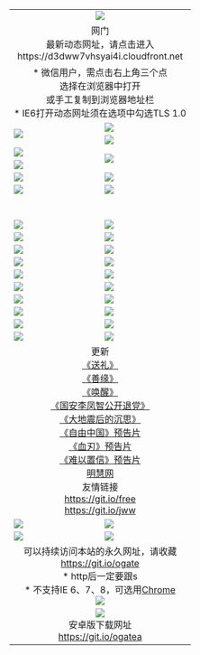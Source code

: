 ﻿<table>
  <tr></tr>
  <tr><td colspan=2 align=center><img src="https://cloud.githubusercontent.com/assets/11880933/13434984/f430fae2-e012-11e5-814f-c2df1e82b247.jpg" /></td></tr>
  <tr><td colspan=2 align=center>网门<br>最新动态网址，请点击进入
<br>https://d3dww7vhsyai4i.cloudfront.net
    </td>
  </tr>
  <tr>
    <td colspan=2 align=center>* 微信用户，需点击右上角三个点<br>选择在浏览器中打开<br>或手工复制到浏览器地址栏
    <br>* IE6打开动态网址须在选项中勾选TLS 1.0</td>
  </tr>
  <tr>
    <td rowspan=2><a href="https://d3dww7vhsyai4i.cloudfront.net/ogUP.aspx?name=11DKC.mp4&list=11DKC" target="_blank"><img src="https://d3dww7vhsyai4i.cloudfront.net/Up/11DKC1.jpg" /></a></td> 
    <td><div><a href="https://d3dww7vhsyai4i.cloudfront.net/ogUP.aspx?name=LRWS.mp4&list=LRWS" target="_blank"><img src="https://d3dww7vhsyai4i.cloudfront.net/Up/LRWS.jpg" /></a></td>
   </tr>
  <tr>
    <td><a href="https://d3dww7vhsyai4i.cloudfront.net/ogNiceVedio.aspx" target="_blank"><img src="https://d3dww7vhsyai4i.cloudfront.net/Up/11TGKDY.jpg" /></a></td>
  </tr>
  <tr>
    <td><a href="https://d3dww7vhsyai4i.cloudfront.net/ogUP.aspx?name=JQR.mp4&count=2" target="_blank"><img src="https://d3dww7vhsyai4i.cloudfront.net/Up/JQR.jpg" /></a></td>   
    <td rowspan=2><a href="https://d3dww7vhsyai4i.cloudfront.net/ogUP.aspx?name=JP.mp4&count=9" target="_blank"><img src="https://d3dww7vhsyai4i.cloudfront.net/Up/JP.jpg" /></td>
  </tr>
  <tr>
    <td><a href="https://d3dww7vhsyai4i.cloudfront.net/ogUP.aspx?name=WH.mp4" target="_blank"><img src="https://d3dww7vhsyai4i.cloudfront.net/Up/WH.jpg" /></a></td>
  </tr>
  <tr>
    <td><a href="https://d3dww7vhsyai4i.cloudfront.net/ogUP.aspx?name=SSZJ.mp4&list=SSZJ" target="_blank"><img src="https://d3dww7vhsyai4i.cloudfront.net/Up/SSZJ.jpg" /></a></td>
    <td><a href="https://d3dww7vhsyai4i.cloudfront.net/ogUP.aspx?name=1XQK.mp4&count=13" target="_blank"><img src="https://d3dww7vhsyai4i.cloudfront.net/Up/1XQK.jpg" /></a</td>
  </tr>
  <tr>
    <td><a href="https://d3dww7vhsyai4i.cloudfront.net/ogUP.aspx?name=ZY.mp4&count=2015|16" target="_blank"><img src="https://d3dww7vhsyai4i.cloudfront.net/Up/ZY.jpg" /></a</td>
    <td><a href="https://d3dww7vhsyai4i.cloudfront.net/ogUP.aspx?name=XTFY.mp4&count=B|2,A|24" target="_blank"><img src="https://d3dww7vhsyai4i.cloudfront.net/Up/XTFY.jpg" /></a></td>
  </tr>
  <tr height="40">
  </tr>
  <tr>
    <td><a href="https://d3dww7vhsyai4i.cloudfront.net/ogUP.aspx?name=4SQQ.mp4&list=4SQQ" target="_blank"><img src="https://d3dww7vhsyai4i.cloudfront.net/Up/4SQQ0.jpg"/></a></td>
    <td><a href="https://d3dww7vhsyai4i.cloudfront.net/ogUP.aspx?name=4SHQ.mp4&list=4SHQ" target="_blank"><img src="https://d3dww7vhsyai4i.cloudfront.net/Up/4SHQ0.jpg"/></a></td>
  </tr>
  <tr>
    <td><a href="https://d3dww7vhsyai4i.cloudfront.net/ogUP.aspx?name=4SZG.mp4&list=4SZG" target="_blank"><img src="https://d3dww7vhsyai4i.cloudfront.net/Up/4SZG0.jpg"/></a></td>
    <td><a href="https://d3dww7vhsyai4i.cloudfront.net/ogUP.aspx?name=4SDJ.mp4&list=4SDJ" target="_blank"><img src="https://d3dww7vhsyai4i.cloudfront.net/Up/4SDJ0.jpg"/></a></td>
  </tr>
  <tr>
    <td><a href="https://d3dww7vhsyai4i.cloudfront.net/ogUP.aspx?name=4SGX.mp4&list=4SGX" target="_blank"><img src="https://d3dww7vhsyai4i.cloudfront.net/Up/4SGX0.jpg"/></a></td>
    <td><a href="https://d3dww7vhsyai4i.cloudfront.net/ogUP.aspx?name=4SHD.mp4&list=4SHD" target="_blank"><img src="https://d3dww7vhsyai4i.cloudfront.net/Up/4SHD0.jpg"/></a></td>
  </tr>
  <tr>
    <td><a href="https://d3dww7vhsyai4i.cloudfront.net/ogUP.aspx?name=4CTX.mp4&list=4CTX" target="_blank"><img src="https://d3dww7vhsyai4i.cloudfront.net/Up/4CTX0.jpg"/></a></td>
    <td><a href="https://d3dww7vhsyai4i.cloudfront.net/ogUP.aspx?name=4CWZ.mp4&list=4CWZ" target="_blank"><img src="https://d3dww7vhsyai4i.cloudfront.net/Up/4CWZ0.jpg"/></a></td>
  </tr>
  <tr>
    <td><a href="https://d3dww7vhsyai4i.cloudfront.net/onUP.aspx?name=https://d1pog55izwmvoe.cloudfront.net/" target="_blank"><img src="https://d3dww7vhsyai4i.cloudfront.net/Up/0DTW.jpg"/></a></td>
    <td><a href="https://d3dww7vhsyai4i.cloudfront.net/onUP.aspx?name=https://d240ns8up8earz.cloudfront.net/acenter/" target="_blank"><img src="https://d3dww7vhsyai4i.cloudfront.net/Up/0TDW.jpg" /></a></td>
  </tr>
  <tr>
    <td><a href="https://d3dww7vhsyai4i.cloudfront.net/onUP.aspx?name=https://d4508d6vomz2p.cloudfront.net/gb/nsc413.htm" target="_blank"><img src="https://d3dww7vhsyai4i.cloudfront.net/Up/0DJY.jpg" /></a></td>
    <td><a href="https://d3dww7vhsyai4i.cloudfront.net/onUP.aspx?name=https://dilo7bqpjb57y.cloudfront.net/xtr/gb/prog204.html" target="_blank"><img src="https://d3dww7vhsyai4i.cloudfront.net/Up/0XTR.jpg" /></a></td>
  </tr>
  <tr>
    <td><a href="https://d3dww7vhsyai4i.cloudfront.net/onUP.aspx?name=https://d3aj00iefsmfgc.cloudfront.net/" target="_blank"><img src="https://d3dww7vhsyai4i.cloudfront.net/Up/0MHW.jpg" /></a></td>
    <td><a href="https://d3dww7vhsyai4i.cloudfront.net/onUP.aspx?name=https://d20wz7qt14x5d2.cloudfront.net/" target="_blank"><img src="https://d3dww7vhsyai4i.cloudfront.net/Up/0ZJW.jpg" /></a></td>
  </tr>
  <tr>
    <td><a href="https://d3dww7vhsyai4i.cloudfront.net/ogUP.aspx?name=0FG.zip" target="_blank"><img src="https://d3dww7vhsyai4i.cloudfront.net/Up/0FG.jpg" /></a></td>
    <td><a href="https://d3dww7vhsyai4i.cloudfront.net/ogUP.aspx?name=0FGA.apk" target="_blank"><img src="https://d3dww7vhsyai4i.cloudfront.net/Up/0FGA.jpg" /></a></td>
  </tr>
  <tr>
    <td><a href="https://d3dww7vhsyai4i.cloudfront.net/ogUP.aspx?name=0U.zip" target="_blank"><img src="https://d3dww7vhsyai4i.cloudfront.net/Up/0U.jpg" /></a></td>
    <td><a href="https://d3dww7vhsyai4i.cloudfront.net/ogUP.aspx?name=0UA.apk" target="_blank"><img src="https://d3dww7vhsyai4i.cloudfront.net/Up/0UA.jpg" /></a></td>
  </tr>
  <tr>
    <td><a href="https://d3dww7vhsyai4i.cloudfront.net/ogUP.aspx?name=0iPPOTV.zip" target="_blank"><img src="https://d3dww7vhsyai4i.cloudfront.net/Up/0iPPOTV.jpg" /></a></td>
    <td><a href="https://d3dww7vhsyai4i.cloudfront.net/ogUP.aspx?name=0iNTD.apk" target="_blank"><img src="https://d3dww7vhsyai4i.cloudfront.net/Up/0iNTD.jpg" /></a></td>
  </tr>
  <tr>
    <td colspan=2 align=center>更新<br>
      <a href="https://d3dww7vhsyai4i.cloudfront.net/ogUP.aspx?name=4ESL.mp4" target="_blank">《送礼》</a><br>
      <a href="https://d3dww7vhsyai4i.cloudfront.net/ogUP.aspx?name=4ESY.mp4" target="_blank">《善缘》</a><br>
      <a href="https://d3dww7vhsyai4i.cloudfront.net/ogUP.aspx?name=4EHX.mp4" target="_blank">《唤醒》</a><br>
      <a href="https://d3dww7vhsyai4i.cloudfront.net/ogUP.aspx?name=4LFZ.mp4" target="_blank">《国安李凤智公开退党》</a><br>
      <a href="https://d3dww7vhsyai4i.cloudfront.net/ogUP.aspx?name=4DDZHDCS.mp4" target="_blank">《大地震后的沉思》</a><br>
      <a href="https://d3dww7vhsyai4i.cloudfront.net/ogUP.aspx?name=11ZYZG0.mp4" target="_blank">《自由中国》预告片</a><br>
      <a href="https://d3dww7vhsyai4i.cloudfront.net/ogUP.aspx?name=11XR.mp4" target="_blank">《血刃》预告片</a><br>
      <a href="https://d3dww7vhsyai4i.cloudfront.net/ogUP.aspx?name=11NYZX.mp4&count=2" target="_blank">《难以置信》预告片</a><br>
      <a href="https://d3dww7vhsyai4i.cloudfront.net/onUP.aspx?name=https://www.minghui.org/" target="_blank">明慧网</a><br>
      友情链接<br>
      <a href="https://d3dww7vhsyai4i.cloudfront.net/onUP.aspx?name=https://git.io/free" target="_blank">https://git.io/free</a><br>
      <a href="https://d3dww7vhsyai4i.cloudfront.net/onUP.aspx?name=https://git.io/jww" target="_blank">https://git.io/jww</a></td>
    </td>
  </tr>
  <tr>
    <td><a href="https://d3dww7vhsyai4i.cloudfront.net/ogNice.aspx" target="_blank"><img src="https://d3dww7vhsyai4i.cloudfront.net/Up/0WCYY.jpg" /></a></td>
    <td><a href="https://d3dww7vhsyai4i.cloudfront.net/onCO.aspx?ob=600事物&op=增删改&args=WH1~%23类型6新闻%7c%23类型6评论&mode=" target="_blank"><img src="https://d3dww7vhsyai4i.cloudfront.net/Up/0WZTT.jpg" /></a></td> 
  </tr>
  <tr>
    <td><a href="https://d3dww7vhsyai4i.cloudfront.net/ogDY.aspx" target="_blank"><img src="https://d3dww7vhsyai4i.cloudfront.net/Up/0FK.jpg" /></a></td>
    <td><a href="https://d3dww7vhsyai4i.cloudfront.net/ogST.aspx" target="_blank"><img src="https://d3dww7vhsyai4i.cloudfront.net/Up/0ST.jpg" /></a></td> 
  </tr>
  <tr>
    <td colspan=2 align=center>可以持续访问本站的永久网址，请收藏<br/><a href="https://git.io/ogate" target="_blank">https://git.io/ogate</a><br/>* http后一定要跟s<br/>* 不支持IE 6、7、8，可选用<a href="https://d3dww7vhsyai4i.cloudfront.net/ogUP.aspx?name=0ChromePortable.zip">Chrome</a><br/><a href="https://d3dww7vhsyai4i.cloudfront.net/Up/0WMGDL2.png" target="_blank"><img src="https://d3dww7vhsyai4i.cloudfront.net/Up/0WMGD2.png"/></a></td>
  </tr>
  <tr>
    <td colspan=2 align=center><a href="https://d3dww7vhsyai4i.cloudfront.net/ogUP.aspx?name=0oGate.apk" target="_blank"><img src="https://cloud.githubusercontent.com/assets/11880933/13720399/75e143ee-e842-11e5-9f0a-1421f423c80f.jpg" /></a><br>安卓版下载网址<br><a href="https://git.io/ogatea">https://git.io/ogatea</a></td>
  </tr>
  <!--tr>
    <td colspan=2 align=center>可能失效的动态网址
    </td>
  </tr-->
</table>
